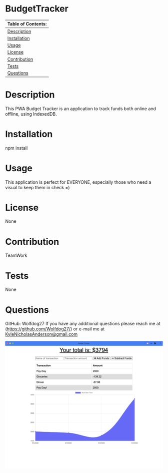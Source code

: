 # BudgetTracker

Table of Contents: |
------------- |
[Description](#description)|
[Installation](#installation)|
[Usage](#usage)|
[License](#license)|
[Contribution](#contribution)|
[Tests](#tests)|
[Questions](#questions)|

# Description
This PWA Budget Tracker is an application to track funds both online and offline, using IndexedDB.

# Installation
npm install

# Usage
This application is perfect for EVERYONE, especially those who need a visual to keep them in check =)

# License
None

# Contribution
TeamWork

# Tests
None

# Questions
GitHub: Wolfdog27
If you have any additional questions please reach me at (https://github.com/Wolfdog27/) or e-mail me at KyleNicholasAnderson@gmail.com

![Screenshot](screenshot.png)

